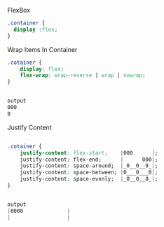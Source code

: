 FlexBox

```css
.container {
  display :flex;    
}
```

Wrap Items In Container 

```css
.cotainer {
    display: flex;
    flex-wrap: wrap-reverse | wrap | nowrap;
}


output
000
0
```

Justify Content 

```css

.cotainer {
    justify-content: flex-start;    |000      |;
    justify-content: flex-end;      |      000|;
    justify-content: space-around;  |_0__0__0_|;
    justify-content: space-between; |0___0___0|;
    justify-content: space-evenly;  |_0__0__0_|;
}


output
|0000              |
|                  |
```